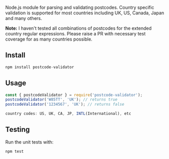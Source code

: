 Node.js module for parsing and validating postcodes. Country specific validation is supported for most countries including UK, US, Canada, Japan and many others.

**Note:** I haven't tested all combinations of postcodes for the extended country regular expressions. Please raise a PR with necessary test coverage for as many countries possible.

## Install

```javascript
npm install postcode-validator
```

## Usage

```javascript
const { postcodeValidator } = require('postcode-validator');
postcodeValidator('W85TT', 'UK'); // returns true
postcodeValidator('1234567', 'UK'); // returns false

country codes: US, UK, CA, JP, INTL(International), etc
```

## Testing

Run the unit tests with:
```javascript
npm test
```